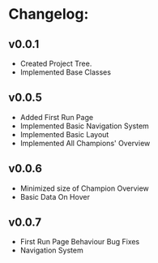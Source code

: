 # Changelog:

## v0.0.1
* Created Project Tree.
* Implemented Base Classes

## v0.0.5
* Added First Run Page
* Implemented Basic Navigation System
* Implemented Basic Layout
* Implemented All Champions' Overview

## v0.0.6
* Minimized size of Champion Overview
* Basic Data On Hover

## v0.0.7
* First Run Page Behaviour Bug Fixes
* Navigation System
